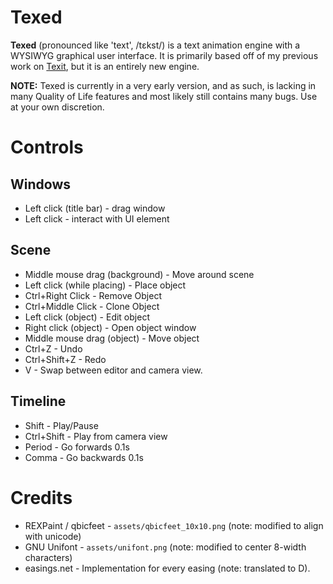 # Texed
**Texed** (pronounced like 'text', /tεkst/) is a text animation engine with a WYSIWYG graphical user interface. It is primarily based off of my previous work on [Texit](https://github.com/thezipcreator/texit), but it is an entirely new engine.

**NOTE:** Texed is currently in a very early version, and as such, is lacking in many Quality of Life features and most likely still contains many bugs. Use at your own discretion.

# Controls
## Windows
* Left click (title bar) - drag window
* Left click - interact with UI element
## Scene
* Middle mouse drag (background) - Move around scene
* Left click (while placing) - Place object
* Ctrl+Right Click - Remove Object
* Ctrl+Middle Click - Clone Object
* Left click (object) - Edit object
* Right click (object) - Open object window
* Middle mouse drag (object) - Move object
* Ctrl+Z - Undo
* Ctrl+Shift+Z - Redo
* V - Swap between editor and camera view.
## Timeline
* Shift - Play/Pause
* Ctrl+Shift - Play from camera view
* Period - Go forwards 0.1s
* Comma - Go backwards 0.1s

# Credits
* REXPaint / qbicfeet - `assets/qbicfeet_10x10.png` (note: modified to align with unicode)
* GNU Unifont - `assets/unifont.png` (note: modified to center 8-width characters)
* easings.net - Implementation for every easing (note: translated to D).
